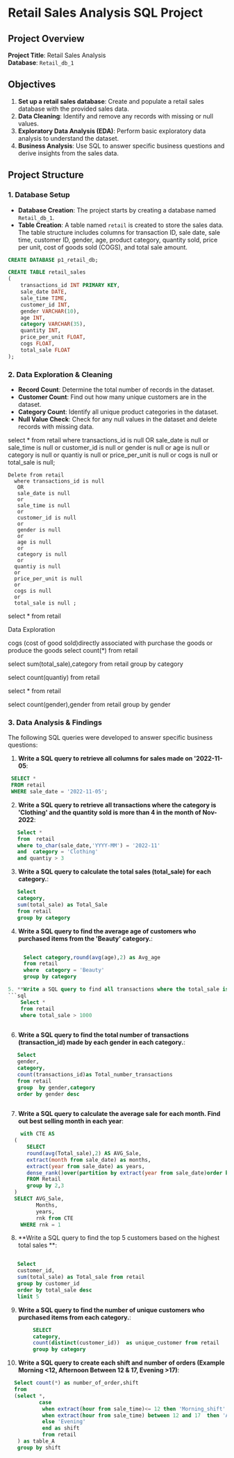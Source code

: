 # Retail Sales Analysis SQL Project

## Project Overview

**Project Title**: Retail Sales Analysis  
**Database**: `Retail_db_1`


## Objectives

1. **Set up a retail sales database**: Create and populate a retail sales database with the provided sales data.
2. **Data Cleaning**: Identify and remove any records with missing or null values.
3. **Exploratory Data Analysis (EDA)**: Perform basic exploratory data analysis to understand the dataset.
4. **Business Analysis**: Use SQL to answer specific business questions and derive insights from the sales data.

## Project Structure

### 1. Database Setup

- **Database Creation**: The project starts by creating a database named `Retail_db_1`.
- **Table Creation**: A table named `retail` is created to store the sales data. The table structure includes columns for transaction ID, sale date, sale time, customer ID, gender, age, product category, quantity sold, price per unit, cost of goods sold (COGS), and total sale amount.

```sql
CREATE DATABASE p1_retail_db;

CREATE TABLE retail_sales
(
    transactions_id INT PRIMARY KEY,
    sale_date DATE,	
    sale_time TIME,
    customer_id INT,	
    gender VARCHAR(10),
    age INT,
    category VARCHAR(35),
    quantity INT,
    price_per_unit FLOAT,	
    cogs FLOAT,
    total_sale FLOAT
);
```

### 2. Data Exploration & Cleaning

- **Record Count**: Determine the total number of records in the dataset.
- **Customer Count**: Find out how many unique customers are in the dataset.
- **Category Count**: Identify all unique product categories in the dataset.
- **Null Value Check**: Check for any null values in the dataset and delete records with missing data.

 select * from retail
      where transactions_id is null
       OR 
       sale_date is null
       or
       sale_time is null
       or
       customer_id is null
       or
       gender is null
       or 
       age is null
       or
       category is null
       or
       quantiy is null
       or
       price_per_unit is null
       or
       cogs is null
       or
       total_sale is null;



    Delete from retail  
      where transactions_id is null
       OR 
       sale_date is null
       or
       sale_time is null
       or
       customer_id is null
       or
       gender is null
       or 
       age is null
       or
       category is null
       or
      quantiy is null
      or
      price_per_unit is null
      or
      cogs is null
      or
      total_sale is null ;


select * from retail

 Data Exploration

cogs (cost of good sold)directly associated with purchase the goods or produce the goods
select count(*) from retail

select sum(total_sale),category from retail
group by category

select count(quantiy) from retail

select * from retail

select count(gender),gender from retail
group by gender      

### 3. Data Analysis & Findings

The following SQL queries were developed to answer specific business questions:

1. **Write a SQL query to retrieve all columns for sales made on '2022-11-05**:
```sql
 SELECT *
 FROM retail
 WHERE sale_date = '2022-11-05';
```

2. **Write a SQL query to retrieve all transactions where the category is 'Clothing' and the quantity sold is more than 4 in the month of Nov-2022**:
```sql
   Select *  
   from  retail
   where to_char(sale_date,'YYYY-MM') = '2022-11' 
   and  category = 'Clothing' 
   and quantiy > 3
```

3. **Write a SQL query to calculate the total sales (total_sale) for each category.**:
```sql
   Select 
   category,
   sum(total_sale) as Total_Sale
   from retail
   group by category
```

4. **Write a SQL query to find the average age of customers who purchased items from the 'Beauty' category.**:
```sql

     Select category,round(avg(age),2) as Avg_age 
     from retail
	 where  category = 'Beauty'
	 group by category

5. **Write a SQL query to find all transactions where the total_sale is greater than 1000.**:
```sql
    Select * 
	from retail
	where total_sale > 1000
	
```

6. **Write a SQL query to find the total number of transactions (transaction_id) made by each gender in each category.**:
```sql
   Select 
   gender,
   category,
   count(transactions_id)as Total_number_transactions  
   from retail
   group  by gender,category
   order by gender desc
    
```

7. **Write a SQL query to calculate the average sale for each month. Find out best selling month in each year**:
```sql
    with CTE AS 
  (
      SELECT 
      round(avg(Total_sale),2) AS AVG_Sale,
      extract(month from sale_date) as months,
      extract(year from sale_date) as years,
      dense_rank()over(partition by extract(year from sale_date)order by avg(Total_sale) desc) as rnk
      FROM Retail
      group by 2,3
  )
  SELECT AVG_Sale,
         Months,
		 years,
		 rnk from CTE
	WHERE rnk = 1	 
```

8. **Write a SQL query to find the top 5 customers based on the highest total sales **:
```sql

   Select 
   customer_id,
   sum(total_sale) as Total_sale from retail
   group by customer_id
   order by total_sale desc
   limit 5
```

9. **Write a SQL query to find the number of unique customers who purchased items from each category.**:
```sql
        SELECT
		category,
		count(distinct(customer_id))  as unique_customer from retail
		group by category

```

10. **Write a SQL query to create each shift and number of orders (Example Morning <12, Afternoon Between 12 & 17, Evening >17)**:
```sql
  Select count(*) as number_of_order,shift
  from 
  (select *,
          case 
		   when extract(hour from sale_time)<= 12 then 'Morning_shift'
           when extract(hour from sale_time) between 12 and 17  then 'Afternoon_shift'
           else 'Evening'
		   end as shift
		   from retail
   ) as table_A
   group by shift
```



